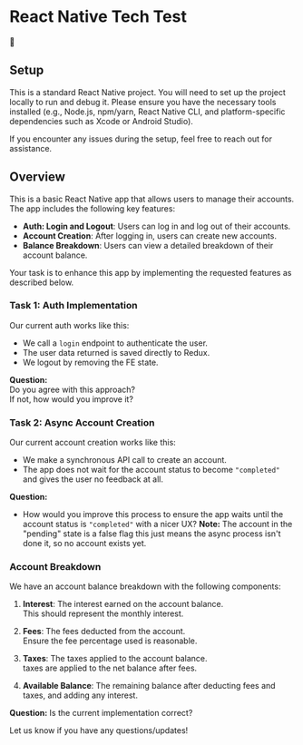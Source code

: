 # React Native Tech Test

👋

## Setup

This is a standard React Native project. You will need to set up the project locally to run and debug it. Please ensure you have the necessary tools installed (e.g., Node.js, npm/yarn, React Native CLI, and platform-specific dependencies such as Xcode or Android Studio).

If you encounter any issues during the setup, feel free to reach out for assistance.

## Overview

This is a basic React Native app that allows users to manage their accounts. The app includes the following key features:

- **Auth: Login and Logout**: Users can log in and log out of their accounts.
- **Account Creation**: After logging in, users can create new accounts.
- **Balance Breakdown**: Users can view a detailed breakdown of their account balance.

Your task is to enhance this app by implementing the requested features as described below.

### Task 1: Auth Implementation

Our current auth works like this:

- We call a `login` endpoint to authenticate the user.
- The user data returned is saved directly to Redux.
- We logout by removing the FE state.

**Question:**  
Do you agree with this approach?  
If not, how would you improve it?

### Task 2: Async Account Creation

Our current account creation works like this:

- We make a synchronous API call to create an account.
- The app does not wait for the account status to become `"completed"` and gives the user no feedback at all.

**Question:**

- How would you improve this process to ensure the app waits until the account status is `"completed"` with a nicer UX?
  **Note:**
  The account in the "pending" state is a false flag this just means the async process isn't done it, so no account exists yet.

### Account Breakdown

We have an account balance breakdown with the following components:

1. **Interest**: The interest earned on the account balance.  
   This should represent the monthly interest.

2. **Fees**: The fees deducted from the account.  
   Ensure the fee percentage used is reasonable.

3. **Taxes**: The taxes applied to the account balance.  
   taxes are applied to the net balance after fees.

4. **Available Balance**: The remaining balance after deducting fees and taxes, and adding any interest.

**Question:** Is the current implementation correct?

Let us know if you have any questions/updates!
